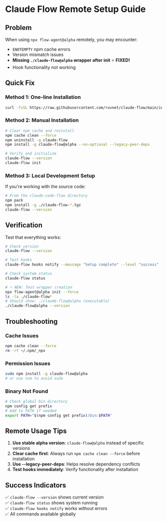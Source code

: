 # Claude Flow Remote Setup Guide

## Problem
When using `npx flow-agent@alpha` remotely, you may encounter:
- `ENOTEMPTY` npm cache errors
- Version mismatch issues  
- **Missing `./claude-flow@alpha` wrapper after init** ⭐ **FIXED!**
- Hook functionality not working

## Quick Fix

### Method 1: One-line Installation
```bash
curl -fsSL https://raw.githubusercontent.com/ruvnet/claude-flow/main/install-remote.sh | bash
```

### Method 2: Manual Installation
```bash
# Clear npm cache and reinstall
npm cache clean --force
npm uninstall -g claude-flow
npm install -g claude-flow@alpha --no-optional --legacy-peer-deps

# Verify and initialize
claude-flow --version
claude-flow init
```

### Method 3: Local Development Setup
If you're working with the source code:

```bash
# From the claude-code-flow directory
npm pack
npm install -g ./claude-flow-*.tgz
claude-flow --version
```

## Verification

Test that everything works:
```bash
# Check version
claude-flow --version

# Test hooks
claude-flow hooks notify --message "Setup complete" --level "success"

# Check system status
claude-flow status

# ⭐ NEW: Test wrapper creation
npx flow-agent@alpha init --force
ls -la ./claude-flow*
# Should show: ./claude-flow@alpha (executable)
./claude-flow@alpha --version
```

## Troubleshooting

### Cache Issues
```bash
npm cache clean --force
rm -rf ~/.npm/_npx
```

### Permission Issues
```bash
sudo npm install -g claude-flow@alpha
# or use nvm to avoid sudo
```

### Binary Not Found
```bash
# Check global bin directory
npm config get prefix
# Add to PATH if needed
export PATH="$(npm config get prefix)/bin:$PATH"
```

## Remote Usage Tips

1. **Use stable alpha version**: `claude-flow@alpha` instead of specific versions
2. **Clear cache first**: Always run `npm cache clean --force` before installation
3. **Use --legacy-peer-deps**: Helps resolve dependency conflicts
4. **Test hooks immediately**: Verify functionality after installation

## Success Indicators

✅ `claude-flow --version` shows current version  
✅ `claude-flow status` shows system running  
✅ `claude-flow hooks notify` works without errors  
✅ All commands available globally